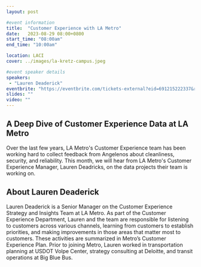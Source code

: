 ```yaml
---
layout: post

#event information
title:  "Customer Experience with LA Metro"
date:   2023-08-29 08:00+0800
start_time: "08:00am"
end_time: "10:00am"

location: LACI
cover: ../images/la-kretz-campus.jpeg

#event speaker details
speakers: 
 - "Lauren Deaderick"
eventbrite: "https://eventbrite.com/tickets-external?eid=691215222337&ref=etckt"
slides: ""
video: ""
---
```


## A Deep Dive of Customer Experience Data at LA Metro

Over the last few years, LA Metro's Customer Experience team has been working hard to collect feedback from Angelenos about cleanliness, security, and reliability. This month, we will hear from LA Metro's Customer Experience Manager, Lauren Deadricks, on the data projects their team is working on.

## About Lauren Deaderick

Lauren Deaderick is a Senior Manager on the Customer Experience Strategy and Insights Team at LA Metro. As part of the Customer Experience Department, Lauren and the team are responsible for listening to customers across various channels, learning from customers to establish priorities, and making improvements in those areas that matter most to customers. These activities are summarized in Metro’s Customer Experience Plan. Prior to joining Metro, Lauren worked in transportation planning at USDOT Volpe Center, strategy consulting at Deloitte, and transit operations at Big Blue Bus.
